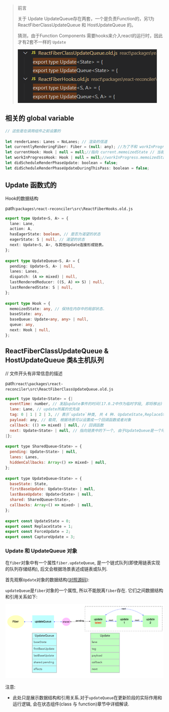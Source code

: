 > 前言
>
> 关于 Update UpdateQueue存在两套，一个是负责Function的，另1为ReactFiberClassUpdateQueue 和 HostUpdateQueue 的。
>
> 猜测，由于Function Components 需要hooks来介入react的运行时，因此才有2套不一样的 `Update`
>
> ![image-20221010151112580](assets/image-20221010151112580-1665385875982-1.png)





## 相关的 global variable

```js
// 这些是在调用组件之前设置的

let renderLanes: Lanes = NoLanes; // 渲染的信道
let currentlyRenderingFiber: Fiber = (null: any); //为了不和 workInProgress 重名，等同于 workInProgress 【重要】
let currentHook: Hook | null = null;//指向 current.memoizedState // 当前钩子列表是属于当前光纤的列表。【重要】
let workInProgressHook: Hook | null = null;//workInProgress.memoizedState // 进行中工作挂钩列表是一个新列表，将添加到进行中工作光纤中。【重要】
let didScheduleRenderPhaseUpdate: boolean = false;
let didScheduleRenderPhaseUpdateDuringThisPass: boolean = false;


```



## Update 函数式的

Hook的数据结构

path:`packages\react-reconciler\src\ReactFiberHooks.old.js`

```ts
export type Update<S, A> = {
  lane: Lane,
  action: A,
  hasEagerState: boolean, // 是否为渴望的状态
  eagerState: S | null, // 渴望的状态
  next: Update<S, A>, 与其他Update连接形成链表。
};

export type UpdateQueue<S, A> = {
  pending: Update<S, A> | null,
  lanes: Lanes,
  dispatch: (A => mixed) | null,
  lastRenderedReducer: ((S, A) => S) | null,
  lastRenderedState: S | null,
};

export type Hook = {
  memoizedState: any, // 保持在内存中的局部状态.
  baseState: any,
  baseQueue: Update<any, any> | null,
  queue: any,
  next: Hook | null,
};

```



## ReactFiberClassUpdateQueue & HostUpdateQueue 类&主机队列

// 文件开头有非常信息的描述

path:`react\packages\react-reconciler\src\ReactFiberClassUpdateQueue.old.js`

```js
export type Update<State> = {|
  eventTime: number, // 发起update事件的时间(17.0.2中作为临时字段, 即将移出)
  lane: Lane, // update所属的优先级
  tag: 0 | 1 | 2 | 3, // 表示`update`种类, 共 4 种. UpdateState,ReplaceState,ForceUpdate,CaptureUpdate
  payload: any, // 载荷, 根据场景可以设置成一个回调函数或者对象
  callback: (() => mixed) | null, // 回调函数
  next: Update<State> | null, // 指向链表中的下一个, 由于UpdateQueue是一个环形链表, 最后一个update.next指向第一个update对象
|};

export type SharedQueue<State> = {
  pending: Update<State> | null,
  lanes: Lanes,
  hiddenCallbacks: Array<() => mixed> | null,
};

export type UpdateQueue<State> = {
  baseState: State,
  firstBaseUpdate: Update<State> | null,
  lastBaseUpdate: Update<State> | null,
  shared: SharedQueue<State>,
  callbacks: Array<() => mixed> | null,
};

export const UpdateState = 0;
export const ReplaceState = 1;
export const ForceUpdate = 2;
export const CaptureUpdate = 3;
```





### Update 和 UpdateQueue 对象

在`fiber`对象中有一个属性`fiber.updateQueue`, 是一个链式队列(即使用链表实现的队列存储结构), 后文会根据场景表述成链表或队列.

首先观察`Update`对象的数据结构([对照源码](https://github.com/facebook/react/blob/v17.0.2/packages/react-reconciler/src/ReactUpdateQueue.old.js#L106-L129)):

`updateQueue`是`fiber`对象的一个属性, 所以不能脱离`fiber`存在. 它们之间数据结构和引用关系如下:

![img](assets/updatequeue.9f513ef4.png)

注意:

- 此处只是展示数据结构和引用关系.对于`updateQueue`在更新阶段的实际作用和运行逻辑, 会在状态组件(class 与 function)章节中详细解读.



